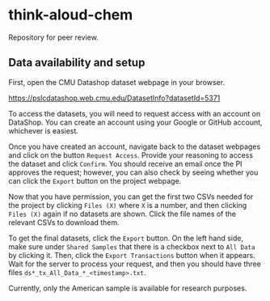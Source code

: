 # think-aloud-chem

Repository for peer review.

## Data availability and setup

First, open the CMU Datashop dataset webpage in your browser.

https://pslcdatashop.web.cmu.edu/DatasetInfo?datasetId=5371

To access the datasets, you will need to request access with an account on DataShop. You can create an account using your Google or GitHub account, whichever is easiest.

Once you have created an account, navigate back to the dataset webpages and click on the button `Request Access`. Provide your reasoning to access the dataset and click `Confirm`. You should receive an email once the PI approves the request; however, you can also check by seeing whether you can click the `Export` button on the project webpage.

Now that you have permission, you can get the first two CSVs needed for the project by clicking `Files (X)` where `X` is a number, and then clicking `Files (X)` again if no datasets are shown. Click the file names of the relevant CSVs to download them.

To get the final datasets, click the `Export` button. On the left hand side, make sure under `Shared Samples` that there is a checkbox next to `All Data` by clicking it. Then, click the `Export Transactions` button when it appears. Wait for the server to process your request, and then you should have three files `ds*_tx_All_Data_*_<timestamp>.txt`.

Currently, only the American sample is available for research purposes.
